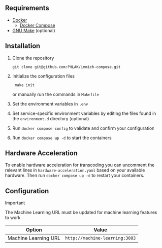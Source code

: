 Requirements
------------

  - [Docker](https://www.docker.com)
    - [Docker Compose](https://docs.docker.com/compose/)
  - [GNU Make](https://www.gnu.org/software/make/) (optional)

Installation
------------
  
  1. Clone the repository

         git clone git@github.com:PHLAK/immich-compose.git

  2. Initialize the configuration files

          make init

     or manually run the commands in `Makefile`

  3. Set the environment variables in `.env`

  4. Set service-specific environment variables by editing the files found in the `environment.d` directory (optional)

  5. Run `docker compose config` to validate and confirm your configuration

  6. Run `docker compose up -d` to start the containers

Hardware Acceleration
---------------------

To enable hardware acceleration for transcoding you can uncomment the relevant
lines in `hardware-acceleration.yaml` based on your available hardware. Then
run `docker compose up -d` to restart your containers.

Configuration
-------------

> [!IMPORTANT]
> The Machine Learning URL must be updated for machine learning features to work

| Option               | Value                          |
| -------------------- | ------------------------------ |
| Machine Learning URL | `http://machine-learning:3003` |
